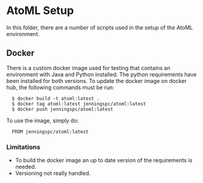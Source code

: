 # AtoML Setup

In this folder, there are a number of scripts used in the setup of the AtoML environment.

## Docker

There is a custom docker image used for testing that contains an environment with Java and Python installed. The python requirements have been installed for both versions. To update the docker image on docker hub, the following commands must be run:

```shell
  $ docker build -t atoml:latest .
  $ docker tag atoml:latest jenningspc/atoml:latest
  $ docker push jenningspc/atoml:latest
```

To use the image, simply do:

```
  FROM jenningspc/atoml:latest
```

### Limitations

-   To build the docker image an up to date version of the requirements is needed.
-   Versioning not really handled.
